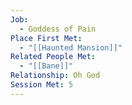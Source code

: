 ```yaml
---
Job:
  - Goddess of Pain
Place First Met:
  - "[[Haunted Mansion]]"
Related People Met:
  - "[[Bane]]"
Relationship: Oh God
Session Met: 5
---
```

